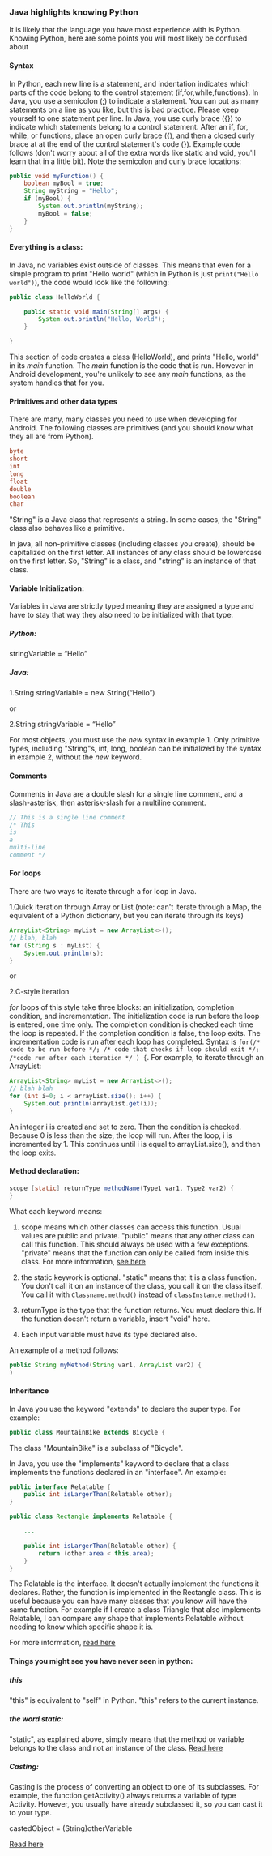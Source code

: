 ### Java highlights knowing Python

It is likely that the language you have most experience with is Python. Knowing Python, here are some points you will most likely be confused about

#### Syntax

In Python, each new line is a statement, and indentation indicates which parts of the code belong to the control statement (if,for,while,functions). In Java, you use a semicolon (;) to indicate a statement. You can put as many statements on a line as you like, but this is bad practice. Please keep yourself to one statement per line. In Java, you use curly brace ({}) to indicate which statements belong to a control statement. After an if, for, while, or functions, place an open curly brace ({), and then a closed curly brace at at the end of the control statement's code (}). Example code follows (don't worry about all of the extra words like static and void, you'll learn that in a little bit). Note the semicolon and curly brace locations:

``` Java
public void myFunction() {
	boolean myBool = true;
	String myString = "Hello";
	if (myBool) {
		System.out.println(myString);
		myBool = false;
	}
}
```

#### Everything is a class:

In Java, no variables exist outside of classes. This means that even for a simple program to print "Hello world" (which in Python is just `print("Hello world")`), the code would look like the following:

``` Java
public class HelloWorld {

    public static void main(String[] args) {
        System.out.println("Hello, World");
    }

}
```

This section of code creates a class (HelloWorld), and prints "Hello, world" in its *main* function. The *main* function is the code that is run. However in Android development, you're unlikely to see any *main* functions, as the system handles that for you. 

#### Primitives and other data types

There are many, many classes you need to use when developing for Android. The following classes are primitives (and you should know what they all are from Python).

``` Java
byte
short
int
long
float
double
boolean
char
```

"String" is a Java class that represents a string. In some cases, the "String" class also behaves like a primitive. 

In java, all non-primitive classes (including classes you create), should be capitalized on the first letter. All instances of any class should be lowercase on the first letter. So, "String" is a class, and "string" is an instance of that class. 

#### Variable Initialization:

Variables in Java are strictly typed meaning they are assigned a type and have to stay that way they also need to be initialized with that type.

##### Python:

stringVariable = “Hello”

##### Java:

1.String stringVariable = new String(“Hello”)

or

2.String stringVariable = “Hello”

For most objects, you must use the *new* syntax in example 1. Only primitive types, including "String"s, int, long, boolean can be initialized by the syntax in example 2, without the *new* keyword.

#### Comments

Comments in Java are a double slash for a single line comment, and a slash-asterisk, then asterisk-slash for a multiline comment.

``` Java
// This is a single line comment
/* This
is
a
multi-line
comment */
```

#### For loops

There are two ways to iterate through a for loop in Java.

1.Quick iteration through Array or List (note: can't iterate through a Map, the equivalent of a Python dictionary, but you can iterate through its keys)

``` Java
ArrayList<String> myList = new ArrayList<>();
// blah, blah
for (String s : myList) {
	System.out.println(s);
}
```

or 

2.C-style iteration

*for* loops of this style take three blocks: an initialization, completion condition, and incrementation. The initialization code is run before the loop is entered, one time only. The completion condition is checked each time the loop is repeated. If the completion condition is false, the loop exits. The incrementation code is run after each loop has completed. Syntax is `for(/* code to be run before */; /* code that checks if loop should exit */; /*code run after each iteration */ ) {`. For example, to iterate through an ArrayList:

``` Java
ArrayList<String> myList = new ArrayList<>();
// blah blah
for (int i=0; i < arrayList.size(); i++) {
	System.out.println(arrayList.get(i));
}
```

An integer i is created and set to zero. Then the condition is checked. Because 0 is less than the size, the loop will run. After the loop, i is incremented by 1. This continues until i is equal to arrayList.size(), and then the loop exits. 

#### Method declaration:

``` Java
scope [static] returnType methodName(Type1 var1, Type2 var2) {
}
```

What each keyword means:

1. scope means which other classes can access this function. Usual values are public and private. "public" means that any other class can call this function. This should always be used with a few exceptions. "private" means that the function can only be called from inside this class. For more information, [see here](http://stackoverflow.com/questions/215497/in-java-whats-the-difference-between-public-default-protected-and-private)

2. the static keywork is optional. "static" means that it is a class function. You don't call it on an instance of the class, you call it on the class itself. You call it with `Classname.method()` instead of `classInstance.method()`. 

3. returnType is the type that the function returns. You must declare this. If the function doesn't return a variable, insert "void" here. 

4. Each input variable must have its type declared also.

An example of a method follows:

``` Java
public String myMethod(String var1, ArrayList var2) {
)
```

#### Inheritance

In Java you use the keyword "extends" to declare the super type. For example:

``` Java
public class MountainBike extends Bicycle {
```

The class "MountainBike" is a subclass of "Bicycle". 

In Java, you use the "implements" keyword to declare that a class implements the functions declared in an "interface". An example:

``` Java
public interface Relatable {
    public int isLargerThan(Relatable other);
}

public class Rectangle implements Relatable {

	...

	public int isLargerThan(Relatable other) {
		return (other.area < this.area);
	}
}
```

The Relatable is the interface. It doesn't actually implement the functions it declares. Rather, the function is implemented in the Rectangle class. This is useful because you can have many classes that you know will have the same function. For example if I create a class Triangle that also implements Relatable, I can compare any shape that implements Relatable without needing to know which specific shape it is.

For more information, [read here](http://www.tutorialspoint.com/java/java_interfaces.htm)

#### Things you might see you have never seen in python:

##### this

"this" is equivalent to "self" in Python. "this" refers to the current instance. 

##### the word static:

"static", as explained above, simply means that the method or variable belongs to the class and not an instance of the class. [Read here](http://stackoverflow.com/questions/2649213/in-laymans-terms-what-does-static-mean-in-java)

##### Casting:

Casting is the process of converting an object to one of its subclasses. For example, the function getActivity() always returns a variable of type Activity. However, you usually have already subclassed it, so you can cast it to your type. 

castedObject = (String)otherVariable

[Read here](http://stackoverflow.com/questions/5289393/casting-variables-in-java)






